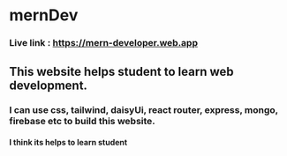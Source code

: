 # mernDev

### Live link : https://mern-developer.web.app

## This website helps student to learn web development.

### I can use css, tailwind, daisyUi, react router, express, mongo, firebase etc to build this website.
#### I think its helps to learn student 

